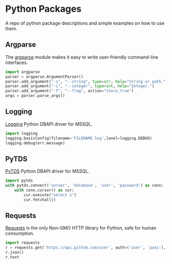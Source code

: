 # Python Packages
A repo of python package descriptions and simple examples on how to use them.


## Argparse
The [argparse](https://docs.python.org/3/library/argparse.html) module makes it easy to write user-friendly command-line interfaces.
```python
import argparse
parser = argparse.ArgumentParser()
parser.add_argument("-s", "--string", type=str, help="String or path.")
parser.add_argument("-i", "--integer", type=int, help="Integer.")
parser.add_argument("-f", "--flag", action="store_true")
args = parser.parse_args()
```

## Logging
[Logging](https://docs.python.org/2/howto/logging.html) Python DBAPI driver for MSSQL.
```python
import logging
logging.basicConfig(filename='FILENAME.log',level=logging.DEBUG)
logging.debug(err.message)
```

## PyTDS
[PyTDS](https://github.com/denisenkom/pytds) Python DBAPI driver for MSSQL.
```python
import pytds
with pytds.connect('server', 'database', 'user', 'password') as conn:
    with conn.cursor() as cur:
        cur.execute("select 1")
        cur.fetchall()
```

## Requests
[Requests](https://docs.python.org/3/library/requests.html) is the only Non-GMO HTTP library for Python, safe for human consumption.
```python
import requests
r = requests.get('https://api.github.com/user', auth=('user', 'pass'), params={'key1': 'value1', 'key2': 'value2'})
r.json()
r.text
```
